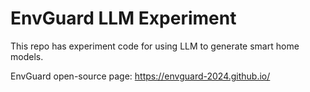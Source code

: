# EnvGuard LLM Experiment

This repo has experiment code for using LLM to generate smart home models.

EnvGuard open-source page: https://envguard-2024.github.io/
